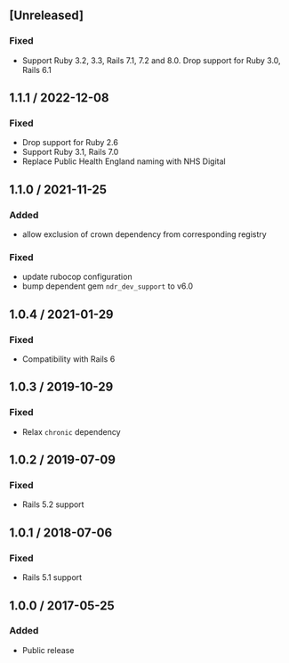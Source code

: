 ## [Unreleased]
### Fixed
* Support Ruby 3.2, 3.3, Rails 7.1, 7.2 and 8.0. Drop support for Ruby 3.0, Rails 6.1

## 1.1.1 / 2022-12-08
### Fixed
* Drop support for Ruby 2.6
* Support Ruby 3.1, Rails 7.0
* Replace Public Health England naming with NHS Digital

## 1.1.0 / 2021-11-25
### Added
* allow exclusion of crown dependency from corresponding registry
### Fixed
* update rubocop configuration
* bump dependent gem `ndr_dev_support` to v6.0

## 1.0.4 / 2021-01-29
### Fixed
* Compatibility with Rails 6

## 1.0.3 / 2019-10-29
### Fixed
* Relax `chronic` dependency

## 1.0.2 / 2019-07-09
### Fixed
* Rails 5.2 support

## 1.0.1 / 2018-07-06
### Fixed
* Rails 5.1 support

## 1.0.0 / 2017-05-25
### Added
* Public release
